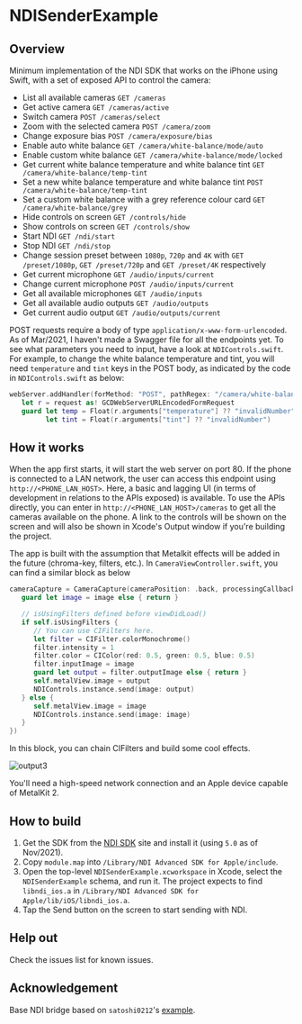 # NDISenderExample

## Overview

Minimum implementation of the NDI SDK that works on the iPhone using Swift, with a set of exposed API to control the camera:

- List all available cameras `GET /cameras`
- Get active camera `GET /cameras/active`
- Switch camera `POST /cameras/select`
- Zoom with the selected camera `POST /camera/zoom`
- Change exposure bias `POST /camera/exposure/bias`
- Enable auto white balance `GET /camera/white-balance/mode/auto`
- Enable custom white balance `GET /camera/white-balance/mode/locked`
- Get current white balance temperature and white balance tint `GET /camera/white-balance/temp-tint`
- Set a new white balance temperature and white balance tint `POST /camera/white-balance/temp-tint`
- Set a custom white balance with a grey reference colour card `GET /camera/white-balance/grey`
- Hide controls on screen `GET /controls/hide`
- Show controls on screen `GET /controls/show`
- Start NDI `GET /ndi/start`
- Stop NDI `GET /ndi/stop` 
- Change session preset between `1080p`, `720p` and `4K` with `GET /preset/1080p`, `GET /preset/720p` and `GET /preset/4K` respectively
- Get current microphone `GET /audio/inputs/current`
- Change current microphone `POST /audio/inputs/current`
- Get all available microphones `GET /audio/inputs`
- Get all available audio outputs `GET /audio/outputs`
- Get current audio output `GET /audio/outputs/current`

POST requests require a body of type `application/x-www-form-urlencoded`. As of Mar/2021, I haven't made a Swagger file for all the endpoints yet. To see what parameters you need to input, have a look at `NDIControls.swift`. For example, to change the white balance temperature and tint, you will need `temperature` and `tint` keys in the POST body, as indicated by the code in `NDIControls.swift` as below:

```swift
webServer.addHandler(forMethod: "POST", pathRegex: "/camera/white-balance/temp-tint", request: GCDWebServerURLEncodedFormRequest.self) { [unowned self] (request) -> GCDWebServerResponse? in
   let r = request as! GCDWebServerURLEncodedFormRequest
   guard let temp = Float(r.arguments["temperature"] ?? "invalidNumber"),
         let tint = Float(r.arguments["tint"] ?? "invalidNumber")
```

## How it works

When the app first starts, it will start the web server on port 80. If the phone is connected to a LAN network, the user can access this endpoint using `http://<PHONE_LAN_HOST>`. Here, a basic and lagging UI (in terms of development in relations to the APIs exposed) is available. To use the APIs directly, you can enter in `http://<PHONE_LAN_HOST>/cameras` to get all the cameras available on the phone. A link to the controls will be shown on the screen and will also be shown in Xcode's Output window if you're building the project.

The app is built with the assumption that Metalkit effects will be added in the future (chroma-key, filters, etc.). In `CameraViewController.swift`, you can find a similar block as below

```swift
cameraCapture = CameraCapture(cameraPosition: .back, processingCallback: { [unowned self] (image) in
   guard let image = image else { return }

   // isUsingFilters defined before viewDidLoad()
   if self.isUsingFilters {
      // You can use CIFilters here.
      let filter = CIFilter.colorMonochrome()
      filter.intensity = 1
      filter.color = CIColor(red: 0.5, green: 0.5, blue: 0.5)
      filter.inputImage = image
      guard let output = filter.outputImage else { return }
      self.metalView.image = output
      NDIControls.instance.send(image: output)
   } else {
      self.metalView.image = image
      NDIControls.instance.send(image: image)
   }
})
```

In this block, you can chain CIFilters and build some cool effects. 

![output3](https://user-images.githubusercontent.com/5768361/97207673-9f32bf80-17fd-11eb-8cd6-9b5ed8791038.gif)

You'll need a high-speed network connection and an Apple device capable of MetalKit 2.

## How to build

1. Get the SDK from the [NDI SDK](https://www.ndi.tv/sdk/) site and install it (using `5.0` as of Nov/2021).
2. Copy `module.map` into `/Library/NDI Advanced SDK for Apple/include`.
4. Open the top-level `NDISenderExample.xcworkspace` in Xcode, select the `NDISenderExample` schema, and run it. The project expects to find `libndi_ios.a` in `/Library/NDI Advanced SDK for Apple/lib/iOS/libndi_ios.a`.
5. Tap the Send button on the screen to start sending with NDI.

## Help out

Check the issues list for known issues.

## Acknowledgement

Base NDI bridge based on `satoshi0212`'s [example](https://github.com/satoshi0212/NDISenderExample).
